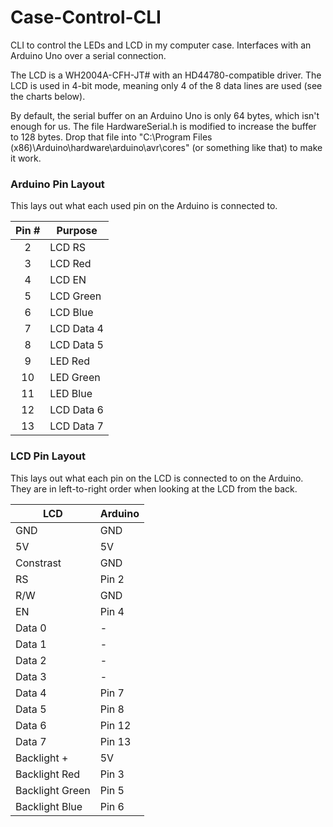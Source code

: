 # Case-Control-CLI
CLI to control the LEDs and LCD in my computer case. Interfaces with an Arduino Uno over a serial connection.

The LCD is a WH2004A-CFH-JT# with an HD44780-compatible driver. The LCD is used in 4-bit mode, meaning only 4 of the 8 data lines are used (see the charts below).

By default, the serial buffer on an Arduino Uno is only 64 bytes, which isn't enough for us. The file HardwareSerial.h is modified to increase the buffer to 128 bytes. Drop that file into "C:\Program Files (x86)\Arduino\hardware\arduino\avr\cores" (or something like that) to make it work.

### Arduino Pin Layout
This lays out what each used pin on the Arduino is connected to.

Pin #|Purpose
:---:|---
2 |LCD RS
3 |LCD Red
4 |LCD EN
5 |LCD Green
6 |LCD Blue
7 |LCD Data 4
8 |LCD Data 5
9 |LED Red
10|LED Green
11|LED Blue
12|LCD Data 6
13|LCD Data 7

### LCD Pin Layout
This lays out what each pin on the LCD is connected to on the Arduino. They are in left-to-right order when looking at the LCD from the back.

LCD|Arduino
---|---
GND|GND
5V|5V
Constrast|GND
RS|Pin 2
R/W|GND
EN|Pin 4
Data 0|-
Data 1|-
Data 2|-
Data 3|-
Data 4|Pin 7
Data 5|Pin 8
Data 6|Pin 12
Data 7|Pin 13
Backlight +|5V
Backlight Red|Pin 3
Backlight Green|Pin 5
Backlight Blue|Pin 6